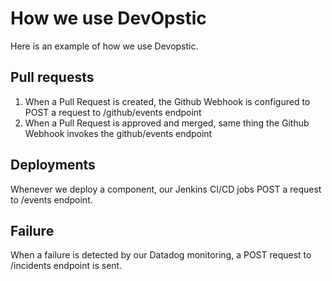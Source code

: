 # How we use DevOpstic

Here is an example of how we use Devopstic.

## Pull requests

1. When a Pull Request is created, the Github Webhook is configured to  POST a request to
/github/events endpoint
2. When a Pull Request is approved and merged, same thing the Github Webhook invokes the github/events endpoint

## Deployments

Whenever we deploy a component, our Jenkins CI/CD jobs POST a request to /events endpoint.

## Failure

When a failure is detected by our Datadog monitoring, a POST request to /incidents endpoint is sent.
